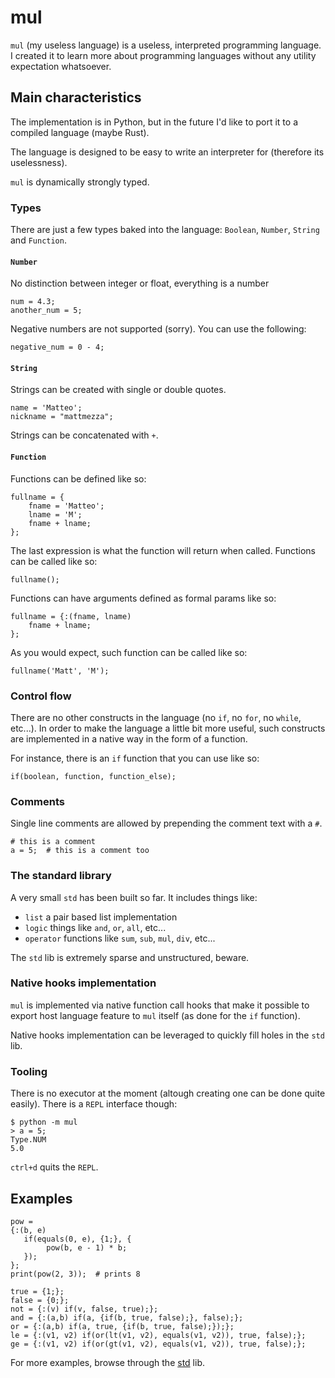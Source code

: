 mul
===

`mul` (my useless language) is a useless, interpreted programming language. 
I created it to learn more about programming languages without any 
utility expectation whatsoever.

## Main characteristics

The implementation is in Python, but in the future I'd like to port it to 
a compiled language (maybe Rust).

The language is designed to be easy to write an interpreter for (therefore 
its uselessness).

`mul` is dynamically strongly typed.

### Types

There are just a few types baked into the language: `Boolean`, `Number`, `String` and `Function`.

#### `Number`

No distinction between integer or float, everything is a number
```
num = 4.3;
another_num = 5;
```

Negative numbers are not supported (sorry). You can use the following:
```
negative_num = 0 - 4;
```

#### `String`

Strings can be created with single or double quotes.

```
name = 'Matteo';
nickname = "mattmezza";
```

Strings can be concatenated with `+`.

#### `Function`

Functions can be defined like so:
```
fullname = {
    fname = 'Matteo';
    lname = 'M';
    fname + lname;
};
```

The last expression is what the function will return when called. 
Functions can be called like so:
```
fullname();
```

Functions can have arguments defined as formal params like so:

```
fullname = {:(fname, lname)
    fname + lname;
};
```

As you would expect, such function can be called like so:
```
fullname('Matt', 'M');
```

### Control flow

There are no other constructs in the language (no `if`, no `for`, no `while`, 
etc...). In order to make the language a little bit more useful, such 
constructs are implemented in a native way in the form of a function.

For instance, there is an `if` function that you can use like so:
```
if(boolean, function, function_else);
```

### Comments

Single line comments are allowed by prepending the comment text with a `#`.

```
# this is a comment
a = 5;  # this is a comment too
```

### The standard library

A very small `std` has been built so far. It includes things like:

- `list` a pair based list implementation
- `logic` things like `and`, `or`, `all`, etc...
- `operator` functions like `sum`, `sub`, `mul`, `div`, etc...

The `std` lib is extremely sparse and unstructured, beware.


### Native hooks implementation

`mul` is implemented via native function call hooks that make it possible to 
export host language feature to `mul` itself (as done for the `if` function).

Native hooks implementation can be leveraged to quickly fill holes in the 
`std` lib.


### Tooling

There is no executor at the moment (altough creating one can be done quite 
easily). There is a `REPL` interface though:

```
$ python -m mul
> a = 5;
Type.NUM
5.0
```

`ctrl+d` quits the `REPL`.


## Examples

```
pow =
{:(b, e)
   if(equals(0, e), {1;}, {
        pow(b, e - 1) * b;
   });
};
print(pow(2, 3));  # prints 8
```

```
true = {1;};
false = {0;};
not = {:(v) if(v, false, true);};
and = {:(a,b) if(a, {if(b, true, false);}, false);};
or = {:(a,b) if(a, true, {if(b, true, false);});};
le = {:(v1, v2) if(or(lt(v1, v2), equals(v1, v2)), true, false);};
ge = {:(v1, v2) if(or(gt(v1, v2), equals(v1, v2)), true, false);};
```

For more examples, browse through the [std](tree/main/std) lib.
